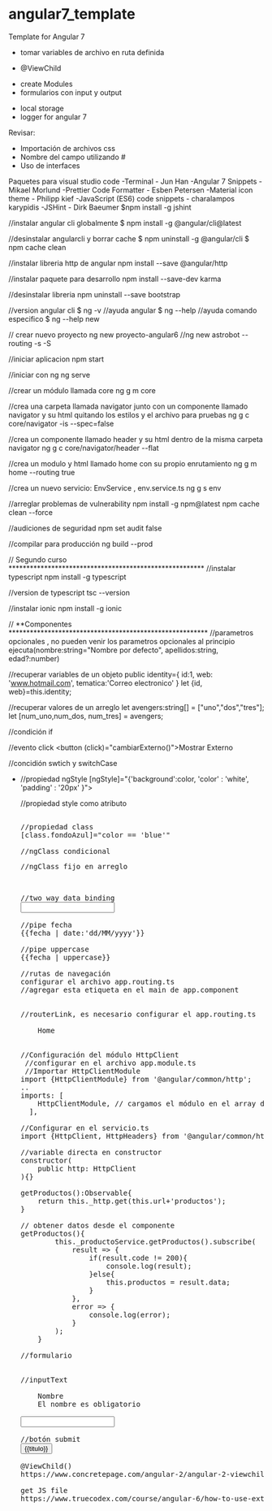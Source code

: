 # angular7_template
Template for Angular 7

* tomar variables de archivo en ruta definida
- @ViewChild
* create Modules
* formularios con input y output
- local storage
- logger for angular 7

Revisar:
* Importación de archivos css
* Nombre del campo utilizando #
* Uso de interfaces


Paquetes para visual studio code
-Terminal - Jun Han
-Angular 7 Snippets - Mikael Morlund
-Prettier Code Formatter - Esben Petersen
-Material icon theme - Philipp kief
-JavaScript (ES6) code snippets - charalampos karypidis
-JSHint - Dirk Baeumer $npm install -g jshint


//instalar angular cli globalmente
$ npm install -g @angular/cli@latest

//desinstalar angularcli y borrar cache
$ npm uninstall -g @angular/cli
$ npm cache clean

//instalar libreria http de angular 
npm install --save @angular/http

//instalar paquete para desarrollo
npm install --save-dev karma

//desinstalar libreria 
npm uninstall --save bootstrap

//version angular cli
$ ng -v
//ayuda angular 
$ ng --help
//ayuda comando especifico
$ ng --help new

// crear nuevo proyecto 
ng new proyecto-angular6
//ng new astrobot --routing -s -S

//iniciar aplicacion
npm start

//iniciar con ng
ng serve

//crear un módulo llamada core
ng g m core

//crea una carpeta llamada navigator junto con un componente llamado navigator y su html quitando los estilos y el archivo para pruebas
ng g c core/navigator -is --spec=false 

//crea un componente llamado header y su html dentro de la misma carpeta navigator
ng g c core/navigator/header --flat

//crea un modulo y html llamado home con su propio enrutamiento
ng g m home --routing true

//crea un nuevo servicio: EnvService , env.service.ts
ng g s env

//arreglar problemas de vulnerability
npm install -g npm@latest 
npm cache clean --force

//audiciones de seguridad
npm set audit false

//compilar para producción
ng build --prod

// Segundo curso *******************************************************
//instalar typescript
npm install -g typescript

//version de typescript
tsc --version

//instalar ionic
npm install -g ionic 

// **Componentes ********************************************************
//parametros opcionales , no pueden venir los parametros opcionales al principio
ejecuta(nombre:string="Nombre por defecto", apellidos:string, edad?:number)

//recuperar variables de un objeto
public identity={
	id:1,
	web: 'www.hotmail.com',
	tematica:'Correo electronico'
} 
let {id, web}=this.identity;

//recuperar valores de un arreglo 
let avengers:string[] = ["uno","dos","tres"];
let [num_uno,num_dos, num_tres] = avengers;

//condición if
<div *ngIf="trabajador_externo == false"></div>

//evento click 
<button (click)="cambiarExterno()">Mostrar Externo</button>

//concidión swtich y switchCase
<ul [ngSwitch]="color">
	<li *ngSwitchCase="'red'" 
	
//propiedad ngStyle
[ngStyle]="{'background':color,
			'color' : 'white',
			'padding' : '20px'
			}">	

//propiedad style como atributo
<pre [style.border]="color == 'red'?'5px solid black':'1px solid green'">

//propiedad class
[class.fondoAzul]="color == 'blue'"

//ngClass condicional
<pre [ngClass]="{
   			 fondoAzul : color == 'blue',
             fondoVerde : color == 'green'
         }">
//ngClass fijo en arreglo
<pre [ngClass]="['fondoAzul','letraGrande']">		 

//two way data binding
<input type="text" [(ngModel)]="color" />

//pipe fecha
{{fecha | date:'dd/MM/yyyy'}}

//pipe uppercase
{{fecha | uppercase}}

//rutas de navegación
configurar el archivo app.routing.ts
//agregar esta etiqueta en el main de app.component
<router-outlet></router-outlet>

//routerLink, es necesario configurar el app.routing.ts 
<li class="nav-item" routerLinkActive="active">
	<a class="nav-link" [routerLink]="['home']">Home</a>
</li>

//Configuración del módulo HttpClient
 //configurar en el archivo app.module.ts
 //Importar HttpClientModule
import {HttpClientModule} from '@angular/common/http';
..
imports: [
    HttpClientModule, // cargamos el módulo en el array de imports
  ],

//Configurar en el servicio.ts 
import {HttpClient, HttpHeaders} from '@angular/common/http';

//variable directa en constructor
constructor(
    public http: HttpClient
){}

getProductos():Observable<any>{
	return this._http.get(this.url+'productos');
}

// obtener datos desde el componente 
getProductos(){
		this._productoService.getProductos().subscribe(
			result => {
				if(result.code != 200){
					console.log(result);
				}else{
					this.productos = result.data;
				}
			},
			error => {
				console.log(<any>error);
			}
		);
	}

//formulario
<form #formProducto="ngForm" (ngSubmit)="onSubmit()" class="col-lg-6" id="form-producto">

//inputText
<label>
	Nombre
	<span *ngIf="!nombre.valid && nombre.touched" class="label label-danger">El nombre es obligatorio</span>
</label>
<input type="text" #nombre="ngModel" name="nombre" [(ngModel)]="producto.nombre" class="form-control" required />	

//botón submit
<input type="submit" value="{{titulo}}" [disabled]="!formProducto.form.valid" class="btn btn-success"/>

@ViewChild()
https://www.concretepage.com/angular-2/angular-2-viewchild-example

get JS file
https://www.truecodex.com/course/angular-6/how-to-use-external-js-files-and-javascript-code-in-angular

